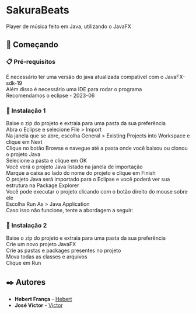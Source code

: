 # SakuraBeats
Player de música feito em Java, utilizando o JavaFX
## 🚀 Começando
### 📋 Pré-requisitos
É necessário ter uma versão do java atualizada compativel com o JavaFX-sdk-19<br>
Além disso é necessário uma IDE para rodar o programa<br>
Recomendamos o eclipse - 2023-06
### 🔧 Instalação 1
Baixe o zip do projeto e extraia para uma pasta da sua preferência<br>
Abra o Eclipse e selecione File > Import<br>
Na janela que se abre, escolha General > Existing Projects into Workspace e clique em Next<br>
Clique no botão Browse e navegue até a pasta onde você baixou ou clonou o projeto Java<br>
Selecione a pasta e clique em OK<br>
Você verá o projeto Java listado na janela de importação<br>
Marque a caixa ao lado do nome do projeto e clique em Finish<br>
O projeto Java será importado para o Eclipse e você poderá ver sua estrutura na Package Explorer <br>
Você pode executar o projeto clicando com o botão direito do mouse sobre ele<br>
Escolha Run As > Java Application<br>
Caso isso não funcione, tente a abordagem a seguir:
### 🔧 Instalação 2
Baixe o zip do projeto e extraia para uma pasta da sua preferência<br>
Crie um novo projeto JavaFX<br>
Crie as pastas e packages presentes no projeto<br>
Mova todas as classes e arquivos<br>
Clique em Run
## ✒️ Autores
* **Hebert França** - [Hebert](https://github.com/devHebertfst)
* **José Victor** - [Victor](https://github.com/josevictorn)
